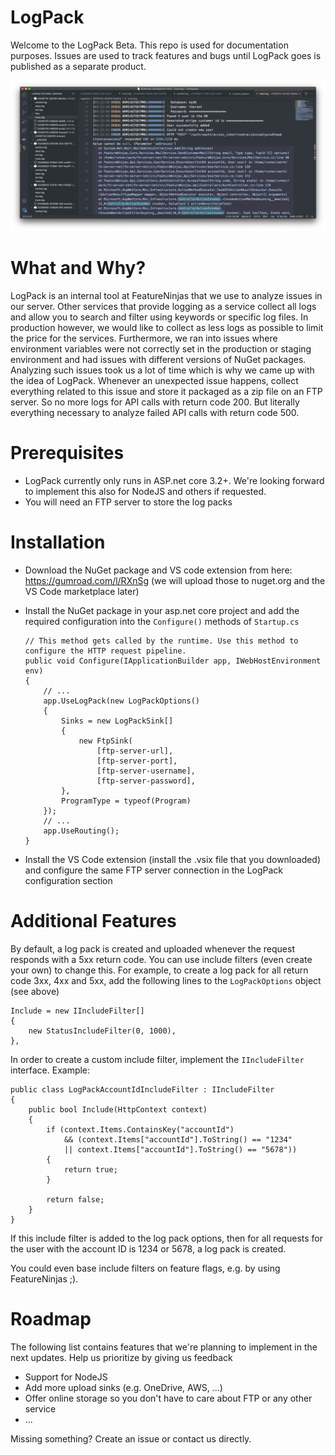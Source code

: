 # LogPack

Welcome to the LogPack Beta. This repo is used for documentation purposes. Issues are used to track features and bugs until LogPack goes is published as a separate product.

![LogPack Explorer](/LogPack%20Explorer.png?raw=true)

# What and Why?

LogPack is an internal tool at FeatureNinjas that we use to analyze issues in our server. Other services that provide logging as a service collect all logs and allow you to search and filter using keywords or specific log files. In production however, we would like to collect as less logs as possible to limit the price for the services. Furthermore, we ran into issues where environment variables were not correctly set in the production or staging environment and had issues with different versions of NuGet packages. Analyzing such issues took us a lot of time which is why we came up with the idea of LogPack. Whenever an unexpected issue happens, collect everything related to this issue and store it packaged as a zip file on an FTP server. So no more logs for API calls with return code 200. But literally everything necessary to analyze failed API calls with return code 500.

# Prerequisites

- LogPack currently only runs in ASP.net core 3.2+. We're looking forward to implement this also for NodeJS and others if requested. 
- You will need an FTP server to store the log packs

# Installation

- Download the NuGet package and VS code extension from here: https://gumroad.com/l/RXnSg (we will upload those to nuget.org and the VS Code marketplace later)
- Install the NuGet package in your asp.net core project and add the required configuration into the `Configure()` methods of `Startup.cs`

      // This method gets called by the runtime. Use this method to configure the HTTP request pipeline.
      public void Configure(IApplicationBuilder app, IWebHostEnvironment env)
      {
          // ...
          app.UseLogPack(new LogPackOptions()
          {
              Sinks = new LogPackSink[]
              {
                  new FtpSink(
                      [ftp-server-url], 
                      [ftp-server-port], 
                      [ftp-server-username], 
                      [ftp-server-password], 
              },
              ProgramType = typeof(Program)
          });
          // ...
          app.UseRouting();
      }

- Install the VS Code extension (install the .vsix file that you downloaded) and configure the same FTP server connection in the LogPack configuration section

# Additional Features

By default, a log pack is created and uploaded whenever the request responds with a 5xx return code. You can use include filters (even create your own) to change this. For example, to create a log pack for all return code 3xx, 4xx and 5xx, add the following lines to the `LogPackOptions` object (see above)

    Include = new IIncludeFilter[]
    {
        new StatusIncludeFilter(0, 1000),
    },
    
In order to create a custom include filter, implement the `IIncludeFilter` interface. Example:

    public class LogPackAccountIdIncludeFilter : IIncludeFilter
    {
        public bool Include(HttpContext context)
        {
            if (context.Items.ContainsKey("accountId")
                && (context.Items["accountId"].ToString() == "1234"
                || context.Items["accountId"].ToString() == "5678"))
            {
                return true;
            }

            return false;
        }
    }
    
If this include filter is added to the log pack options, then for all requests for the user with the account ID is 1234 or 5678, a log pack is created.

You could even base include filters on feature flags, e.g. by using FeatureNinjas ;).

# Roadmap

The following list contains features that we're planning to implement in the next updates. Help us prioritize by giving us feedback

- Support for NodeJS
- Add more upload sinks (e.g. OneDrive, AWS, ...)
- Offer online storage so you don't have to care about FTP or any other service 
- ...

Missing something? Create an issue or contact us directly.
